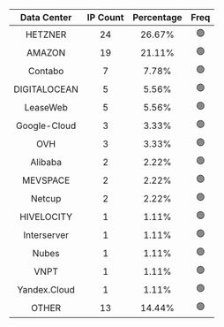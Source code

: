 | Data Center | IP Count | Percentage | Freq |
|:------------:|:--------:|:-----------:|:-----:|
| HETZNER | 24 | 26.67% | 🟢 |
| AMAZON | 19 | 21.11% | 🟢 |
| Contabo | 7 | 7.78% | 🟢 |
| DIGITALOCEAN | 5 | 5.56% | 🟢 |
| LeaseWeb | 5 | 5.56% | 🟢 |
| Google-Cloud | 3 | 3.33% | 🟢 |
| OVH | 3 | 3.33% | 🟢 |
| Alibaba | 2 | 2.22% | 🟢 |
| MEVSPACE | 2 | 2.22% | 🟢 |
| Netcup | 2 | 2.22% | 🟢 |
| HIVELOCITY | 1 | 1.11% | 🟢 |
| Interserver | 1 | 1.11% | 🟢 |
| Nubes | 1 | 1.11% | 🟢 |
| VNPT | 1 | 1.11% | 🟢 |
| Yandex.Cloud | 1 | 1.11% | 🟢 |
| OTHER | 13 | 14.44% | 🟢 |